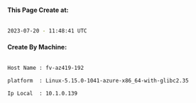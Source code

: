 
   
#### This Page Create at:

```bash

2023-07-20 - 11:48:41 UTC

```

#### Create By Machine:

```bash

Host Name : fv-az419-192

platform  : Linux-5.15.0-1041-azure-x86_64-with-glibc2.35

Ip Local  : 10.1.0.139

```

